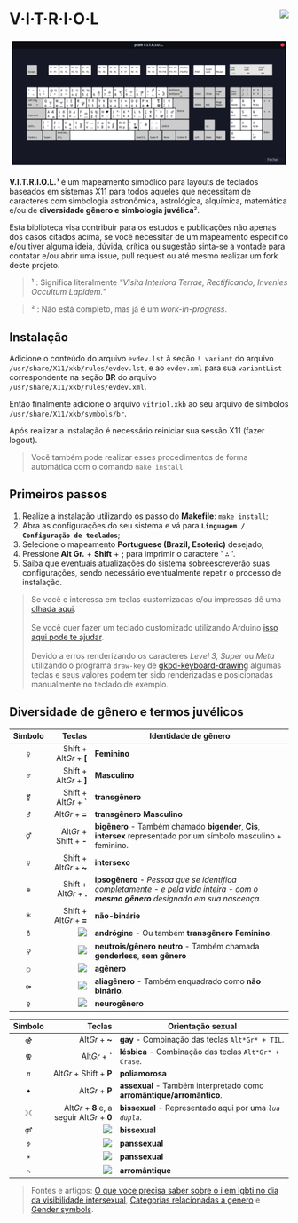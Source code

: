 # **V·I·T·R·I·O·L** <img align="right" src="https://img.shields.io/github/v/tag/jmurowaniecki/vitriol?sort=semver&style=flat-square" />

![Leiaute de teclas mapeadas][keyboard.png]

<!--
@TODO: Review install process.
![](https://img.shields.io/badge/ubuntu-building-green?style=for-the-badge&logo=ubuntu)
![](https://img.shields.io/badge/arch-building-green?style=for-the-badge&logo=arch-linux)
![](https://img.shields.io/badge/debian-building-green?style=for-the-badge&logo=debian)
![](https://img.shields.io/badge/slackware-building-green?style=for-the-badge&logo=slackware)
![](https://img.shields.io/badge/linuxmint-failure-red?style=for-the-badge&logo=linuxmint)
![](https://img.shields.io/badge/popOS-failure-red?style=for-the-badge&logo=popOS)
-->

**V.I.T.R.I.O.L.¹** é um mapeamento simbólico para layouts de teclados baseados em sistemas X11 para todos aqueles que necessitam de caracteres com simbologia astronômica, astrológica, alquímica, matemática e/ou de **diversidade gênero e simbologia juvélica**².

Esta biblioteca visa contribuir para os estudos e publicações não apenas dos casos citados acima, se você necessitar de um mapeamento específico e/ou tiver alguma ideia, dúvida, crítica ou sugestão sinta-se a vontade para contatar e/ou abrir uma issue, pull request ou até mesmo realizar um fork deste projeto.


> ¹ : Significa literalmente _"Visita Interiora Terrae, Rectificando, Invenies Occultum Lapidem."_

> ² : Não está completo, mas já é um _work-in-progress_.



## Instalação

Adicione o conteúdo do arquivo `evdev.lst` à seção `! variant` do arquivo `/usr/share/X11/xkb/rules/evdev.lst`, e ao `evdev.xml` para sua `variantList` correspondente na seção **BR** do arquivo `/usr/share/X11/xkb/rules/evdev.xml`.

Então finalmente adicione o arquivo `vitriol.xkb` ao seu arquivo de símbolos `/usr/share/X11/xkb/symbols/br`.

Após realizar a instalação é necessário reiniciar sua sessão X11 (fazer logout).

> Você também pode realizar esses procedimentos de forma automática com o comando `make install`.



## Primeiros passos

1.  Realize a instalação utilizando os passo do **Makefile**: `make install`;
2.  Abra as configurações do seu sistema e vá para **`Linguagem / Configuração de teclados`**;
3.  Selecione o mapeamento **Portuguese (Brazil, Esoteric)** desejado;
4.  Pressione **Alt Gr.** + **Shift** + **;** para imprimir o caractere ' **` ∴ `** '.
5.  Saiba que eventuais atualizações do sistema sobreescreverão suas configurações, sendo necessário eventualmente repetir o processo de instalação.


> Se você e interessa em teclas customizadas e/ou impressas dê uma [olhada aqui][max-keyboard-url].
\
\
> Se você quer fazer um teclado customizado utilizando Arduino [isso aqui pode te ajudar][diy-with-arduino].
\
\
> Devido a erros renderizando os caracteres _Level 3, Super_ ou _Meta_ utilizando o programa `draw-key` de [gkbd-keyboard-drawing](https://github.com/GNOME/libgnomekbd/blob/master/libgnomekbd/gkbd-keyboard-drawing.c) algumas teclas e seus valores podem ter sido renderizadas e posicionadas manualmente no teclado de exemplo.



## Diversidade de gênero e termos juvélicos

Símbolo | Teclas     | Identidade de gênero
:------:|-----------:|---------------------
`♀` | Shift + Alt*Gr* + **[** | **Feminino**
`♂` | Shift + Alt*Gr* + **]** | **Masculino**
`⚧`| Shift + Alt*Gr* + **\`** | **transgênero**
`⚦`| Alt*Gr* + **=** | **transgênero** **Masculino**
`⚥`| Alt*Gr* + Shift + **-** | **bigênero** - Também chamado **bigender**, **Cis**, **intersex** representado por um símbolo masculino + feminino.
`☿`| Shift + Alt*Gr* + **~** | **intersexo**
`⊕`| Shift + Alt*Gr* + **.** | **ipsogênero** - _Pessoa que se identifica completamente - e pela vida inteira - com o **mesmo gênero** designado em sua nascença._
`🞵`| Shift + Alt*Gr* + **=** | **não-binárie**
`⚨`| ![][TODO] | **andrógine** - Ou também **transgênero** **Feminino**.
`⚲`| ![][TODO] | **neutrois/gênero neutro** - Também chamada **genderless**, **sem gênero**
`○`| ![][TODO] | **agênero**
`⚩`| ![][TODO] | **aliagênero** - Também enquadrado como **não binário**.
`⚴`| ![][TODO] | **neurogênero**


Símbolo | Teclas       | Orientação sexual
:------:|-------------:|------------------
`⚣`| Alt*Gr* + **~** | **gay** - Combinação das teclas `Alt*Gr* + TIL`.
`⚢`| Alt*Gr* + **\`** | **lésbica** - Combinação das teclas `Alt*Gr* + Crase`.
`π`| Alt*Gr* + Shift + **P** | **poliamorosa**
`♠`| Alt*Gr* + **P** | **assexual** - Também interpretado como **arromântique/arromântico**.
`☽︎☾︎`| Alt*Gr* + **8** e, a seguir Alt*Gr* + **0** | **bissexual** - Representado aqui por uma _`lua dupla`_.
`⚤`| ![][TODO] | **bissexual**
`ꉣ` | ![][TODO] | **panssexual**
`☀︎︎` | ![][TODO] | **panssexual**
`➴`|  ![][TODO] | **arromântique**

<!--
Símbolo|Teclas|Status do relacionamento
:-----:|:-----------:|---
` ⚯ ` | ![][TODO] | Namorando
` ⚭ ` | ![][TODO] | Casado
` ⚮ ` | ![][TODO] | Divorciado
-->

> Fontes e artigos:
[O que voce precisa saber sobre o i em lgbti no dia da visibilidade intersexual](https://www.grupodignidade.org.br/intersex-o-que-voce-precisa-saber-sobre-o-i-em-lgbti-no-dia-da-visibilidade-intersexual/),
[Categorias relacionadas a genero](https://orientando.org/categorias-relacionadas-a-genero/) e
[Gender symbols](http://www.cakeworld.info/transsexualism/gender-symbols).



[](ASSETS)

[ico-version]: https://img.shields.io/github/v/tag/jmurowaniecki/vitriol?sort=semver&style=flat-square

[keyboard.png]: ./doc/assets/layout.png

[max-keyboard-url]: https://www.maxkeyboard.com/
[diy-with-arduino]: https://www.makeuseof.com/tag/make-custom-shortcut-buttons-arduino/
[TODO]: https://img.shields.io/badge/⚠_não-implementado-magenta?style=flat-square